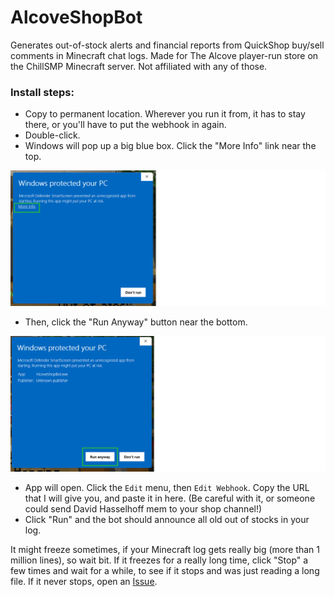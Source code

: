 # AlcoveShopBot
Generates out-of-stock alerts and financial reports from QuickShop buy/sell comments in Minecraft chat logs. Made for The Alcove player-run store on the ChillSMP Minecraft server. Not affiliated with any of those. 

### Install steps:

- Copy to permanent location. Wherever you run it from, it has to stay there, or you'll have to put the webhook in again.
- Double-click. 
- Windows will pop up a big blue box. Click the "More Info" link near the top. 

![Windows Protected Your PC screen with More Info link](https://github.com/Gilgamech/AlcoveShopBot/blob/main/MoreInfo.png)

- Then, click the "Run Anyway" button near the bottom. 

![Windows Protected Your PC screen with Run Anyway button](https://github.com/Gilgamech/AlcoveShopBot/blob/main/RunAnyway.png)

- App will open. Click the `Edit` menu, then `Edit Webhook`. Copy the URL that I will give you, and paste it in here. (Be careful with it, or someone could send David Hasselhoff mem to your shop channel!)
- Click "Run" and the bot should announce all old out of stocks in your log. 

It might freeze sometimes, if your Minecraft log gets really big (more than 1 million lines), so wait bit. If it freezes for a really long time, click "Stop" a few times and wait for a while, to see if it stops and was just reading a long file. If it never stops, open an [Issue](https://github.com/Gilgamech/AlcoveShopBot/issues).

